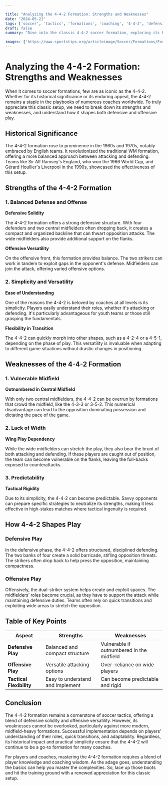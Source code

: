 ```yaml
---

title: "Analyzing the 4-4-2 Formation: Strengths and Weaknesses"
date: "2024-05-21"
tags: ['soccer', 'tactics', 'formations', 'coaching', '4-4-2', 'defensive strategy', 'offensive strategy', 'soccer history', 'youth coaching']
draft: false
summary: "Dive into the classic 4-4-2 soccer formation, exploring its historical significance, tactical benefits, and the potential pitfalls both defensively and offensively."

images: ['https://www.sportstips.org/articleimage/Soccer/Formations/Formationanalyzing_the_4_4_2_formation_strengths_and_weaknesses.webp']
---
```


# Analyzing the 4-4-2 Formation: Strengths and Weaknesses

When it comes to soccer formations, few are as iconic as the 4-4-2. Whether for its historical significance or its enduring appeal, the 4-4-2 remains a staple in the playbooks of numerous coaches worldwide. To truly appreciate this classic setup, we need to break down its strengths and weaknesses, and understand how it shapes both defensive and offensive play.

## Historical Significance

The 4-4-2 formation rose to prominence in the 1960s and 1970s, notably embraced by English teams. It revolutionized the traditional WM formation, offering a more balanced approach between attacking and defending. Teams like Sir Alf Ramsey's England, who won the 1966 World Cup, and Gérard Houllier's Liverpool in the 1990s, showcased the effectiveness of this setup.

## Strengths of the 4-4-2 Formation

### 1. Balanced Defense and Offense

**Defensive Solidity**

The 4-4-2 formation offers a strong defensive structure. With four defenders and two central midfielders often dropping back, it creates a compact and organized backline that can thwart opposition attacks. The wide midfielders also provide additional support on the flanks.

**Offensive Versatility**

On the offensive front, this formation provides balance. The two strikers can work in tandem to exploit gaps in the opponent's defense. Midfielders can join the attack, offering varied offensive options.

### 2. Simplicity and Versatility

**Ease of Understanding**

One of the reasons the 4-4-2 is beloved by coaches at all levels is its simplicity. Players easily understand their roles, whether it's attacking or defending. It's particularly advantageous for youth teams or those still grasping the fundamentals.

**Flexibility in Transition**

The 4-4-2 can quickly morph into other shapes, such as a 4-2-4 or a 4-5-1, depending on the phase of play. This versatility is invaluable when adapting to different game situations without drastic changes in positioning.

## Weaknesses of the 4-4-2 Formation

### 1. Vulnerable Midfield

**Outnumbered in Central Midfield**

With only two central midfielders, the 4-4-2 can be overrun by formations that crowd the midfield, like the 4-3-3 or 3-5-2. This numerical disadvantage can lead to the opposition dominating possession and dictating the pace of the game.

### 2. Lack of Width

**Wing Play Dependency**

While the wide midfielders can stretch the play, they also bear the brunt of both attacking and defending. If these players are caught out of position, the team can become vulnerable on the flanks, leaving the full-backs exposed to counterattacks.

### 3. Predictability

**Tactical Rigidity**

Due to its simplicity, the 4-4-2 can become predictable. Savvy opponents can prepare specific strategies to neutralize its strengths, making it less effective in high-stakes matches where tactical ingenuity is required.

## How 4-4-2 Shapes Play

### Defensive Play

In the defensive phase, the 4-4-2 offers structured, disciplined defending. The two banks of four create a solid barricade, stifling opposition threats. The strikers often drop back to help press the opposition, maintaining compactness.

### Offensive Play

Offensively, the dual-striker system helps create and exploit spaces. The midfielders’ roles become crucial, as they have to support the attack while maintaining defensive duties. Teams often rely on quick transitions and exploiting wide areas to stretch the opposition.

## Table of Key Points

| **Aspect**            | **Strengths**                         | **Weaknesses**                           |
|-----------------------|---------------------------------------|------------------------------------------|
| **Defensive Play**    | Balanced and compact structure        | Vulnerable if outnumbered in the midfield|
| **Offensive Play**    | Versatile attacking options           | Over-reliance on wide players            |
| **Tactical Flexibility** | Easy to understand and implement | Can become predictable and rigid         |

## Conclusion

The 4-4-2 formation remains a cornerstone of soccer tactics, offering a blend of defensive solidity and offensive versatility. However, its weaknesses cannot be overlooked, particularly against more modern, midfield-heavy formations. Successful implementation depends on players' understanding of their roles, quick transitions, and adaptability. Regardless, its historical impact and practical simplicity ensure that the 4-4-2 will continue to be a go-to formation for many coaches.

For players and coaches, mastering the 4-4-2 formation requires a blend of player knowledge and coaching wisdom. As the adage goes, understanding the basics can help you master the complexities. So, lace up those boots and hit the training ground with a renewed appreciation for this classic setup.
```